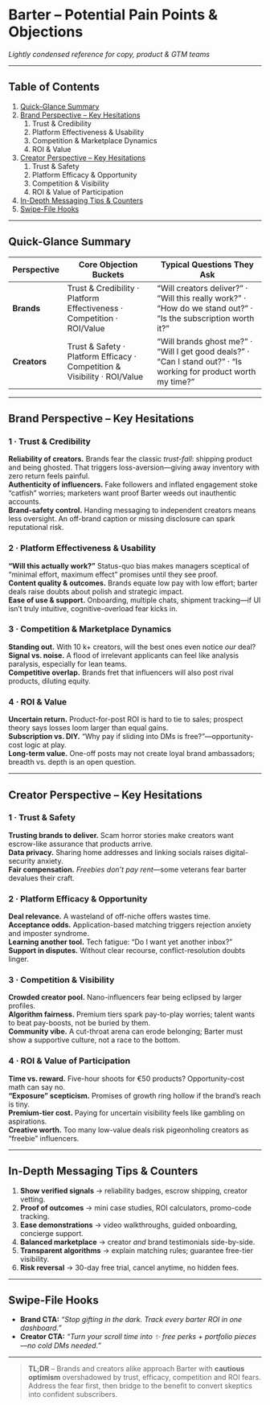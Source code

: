 # Barter – Potential Pain Points & Objections  
*Lightly condensed reference for copy, product & GTM teams*

---

## Table of Contents
1. [Quick-Glance Summary](#quick-glance-summary)
2. [Brand Perspective – Key Hesitations](#brand-perspective)
   1. Trust & Credibility
   2. Platform Effectiveness & Usability
   3. Competition & Marketplace Dynamics
   4. ROI & Value
3. [Creator Perspective – Key Hesitations](#creator-perspective)
   1. Trust & Safety
   2. Platform Efficacy & Opportunity
   3. Competition & Visibility
   4. ROI & Value of Participation
4. [In-Depth Messaging Tips & Counters](#in-depth-messaging-tips--counters)
5. [Swipe-File Hooks](#swipe-file-hooks)

---

## Quick-Glance Summary

| Perspective | Core Objection Buckets | Typical Questions They Ask |
|-------------|-----------------------|----------------------------|
| **Brands**  | Trust & Credibility · Platform Effectiveness · Competition · ROI/Value | “Will creators deliver?” · “Will this really work?” · “How do we stand out?” · “Is the subscription worth it?” |
| **Creators**| Trust & Safety · Platform Efficacy · Competition & Visibility · ROI/Value | “Will brands ghost me?” · “Will I get good deals?” · “Can I stand out?” · “Is working for product worth my time?” |

---

## Brand Perspective – Key Hesitations<a id="brand-perspective"></a>

### 1 · Trust & Credibility  
**Reliability of creators.** Brands fear the classic *trust-fall*: shipping product and being ghosted. That triggers loss-aversion—giving away inventory with zero return feels painful.  
**Authenticity of influencers.** Fake followers and inflated engagement stoke “catfish” worries; marketers want proof Barter weeds out inauthentic accounts.  
**Brand-safety control.** Handing messaging to independent creators means less oversight. An off-brand caption or missing disclosure can spark reputational risk.

### 2 · Platform Effectiveness & Usability  
**“Will this actually work?”** Status-quo bias makes managers sceptical of “minimal effort, maximum effect” promises until they see proof.  
**Content quality & outcomes.** Brands equate low pay with low effort; barter deals raise doubts about polish and strategic impact.  
**Ease of use & support.** Onboarding, multiple chats, shipment tracking—if UI isn’t truly intuitive, cognitive-overload fear kicks in.

### 3 · Competition & Marketplace Dynamics  
**Standing out.** With 10 k+ creators, will the best ones even notice *our* deal?  
**Signal vs. noise.** A flood of irrelevant applicants can feel like analysis paralysis, especially for lean teams.  
**Competitive overlap.** Brands fret that influencers will also post rival products, diluting equity.

### 4 · ROI & Value  
**Uncertain return.** Product-for-post ROI is hard to tie to sales; prospect theory says losses loom larger than equal gains.  
**Subscription vs. DIY.** “Why pay if sliding into DMs is free?”—opportunity-cost logic at play.  
**Long-term value.** One-off posts may not create loyal brand ambassadors; breadth vs. depth is an open question.

---

## Creator Perspective – Key Hesitations<a id="creator-perspective"></a>

### 1 · Trust & Safety  
**Trusting brands to deliver.** Scam horror stories make creators want escrow-like assurance that products arrive.  
**Data privacy.** Sharing home addresses and linking socials raises digital-security anxiety.  
**Fair compensation.** *Freebies don’t pay rent*—some veterans fear barter devalues their craft.

### 2 · Platform Efficacy & Opportunity  
**Deal relevance.** A wasteland of off-niche offers wastes time.  
**Acceptance odds.** Application-based matching triggers rejection anxiety and imposter syndrome.  
**Learning another tool.** Tech fatigue: “Do I want yet another inbox?”  
**Support in disputes.** Without clear recourse, conflict-resolution doubts linger.

### 3 · Competition & Visibility  
**Crowded creator pool.** Nano-influencers fear being eclipsed by larger profiles.  
**Algorithm fairness.** Premium tiers spark pay-to-play worries; talent wants to beat pay-boosts, not be buried by them.  
**Community vibe.** A cut-throat arena can erode belonging; Barter must show a supportive culture, not a race to the bottom.

### 4 · ROI & Value of Participation  
**Time vs. reward.** Five-hour shoots for €50 products? Opportunity-cost math can say no.  
**“Exposure” scepticism.** Promises of growth ring hollow if the brand’s reach is tiny.  
**Premium-tier cost.** Paying for uncertain visibility feels like gambling on aspirations.  
**Creative worth.** Too many low-value deals risk pigeonholing creators as “freebie” influencers.

---

## In-Depth Messaging Tips & Counters<a id="in-depth-messaging-tips--counters"></a>

1. **Show verified signals** → reliability badges, escrow shipping, creator vetting.  
2. **Proof of outcomes** → mini case studies, ROI calculators, promo-code tracking.  
3. **Ease demonstrations** → video walkthroughs, guided onboarding, concierge support.  
4. **Balanced marketplace** → creator *and* brand testimonials side-by-side.  
5. **Transparent algorithms** → explain matching rules; guarantee free-tier visibility.  
6. **Risk reversal** → 30-day free trial, cancel anytime, no hidden fees.

---

## Swipe-File Hooks<a id="swipe-file-hooks"></a>

* **Brand CTA:** *“Stop gifting in the dark. Track every barter ROI in one dashboard.”*  
* **Creator CTA:** *“Turn your scroll time into ✨ free perks + portfolio pieces—no cold DMs needed.”*  

---

> **TL;DR** – Brands and creators alike approach Barter with **cautious optimism** overshadowed by trust, efficacy, competition and ROI fears.  
> Address the fear first, then bridge to the benefit to convert skeptics into confident subscribers.
